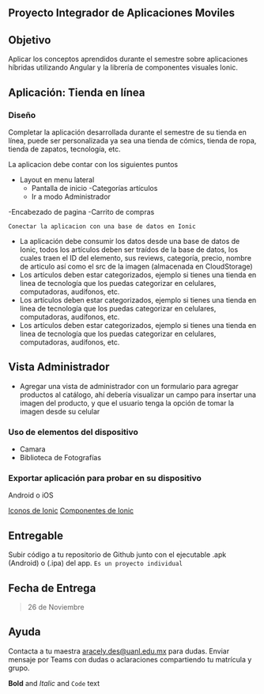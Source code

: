 ## Proyecto Integrador de Aplicaciones Moviles

## Objetivo
Aplicar los conceptos aprendidos durante el semestre sobre aplicaciones híbridas utilizando Angular y la librería de componentes visuales Ionic.


## Aplicación: Tienda en línea


### Diseño
Completar la aplicación desarrollada durante el semestre de su tienda en línea, puede ser personalizada ya sea una tienda de cómics, tienda de ropa, tienda de zapatos, tecnología, etc.

La aplicacion debe contar con los siguientes puntos
 
- Layout en menu lateral
  - Pantalla de inicio
  -Categorías artículos
  - Ir a modo Administrador
 
-Encabezado de pagina
  -Carrito de compras

`Conectar la aplicacion con una base de datos en Ionic` 
- La aplicación debe consumir los datos desde una base de datos de Ionic, todos los artículos deben ser traídos de la base de datos, los cuales traen el ID del elemento, sus reviews, categoría, precio, nombre de articulo así como el src de la imagen (almacenada en CloudStorage)
- Los artículos deben estar categorizados, ejemplo si tienes una tienda en linea de tecnología que los puedas categorizar en celulares, computadoras, audífonos, etc. 
- Los artículos deben estar categorizados, ejemplo si tienes una tienda en linea de tecnología que los puedas categorizar en celulares, computadoras, audífonos, etc.  
- Los artículos deben estar categorizados, ejemplo si tienes una tienda en linea de tecnología que los puedas categorizar en celulares, computadoras, audífonos, etc. 


## Vista Administrador
- Agregar una vista de administrador con un formulario para agregar productos al catálogo, ahí debería visualizar un campo para insertar una imagen del producto, y que el usuario tenga la opción de tomar la imagen desde su celular

### Uso de elementos del dispositivo
- Camara
- Biblioteca de Fotografías

### Exportar aplicación para probar en su dispositivo
Android o iOS

[Iconos de Ionic](https://ionic.io/ionicons)
[Componentes de Ionic](https://ionicframework.com/docs/components)


## Entregable

Subir código a tu repositorio de Github junto con el ejecutable .apk (Android) o (.ipa) del app.
`Es un proyecto individual`

## Fecha de Entrega
> 26 de Noviembre



## Ayuda

Contacta a tu maestra aracely.des@uanl.edu.mx para dudas. Enviar mensaje por Teams con dudas o aclaraciones compartiendo tu matrícula y grupo.

**Bold** and _Italic_ and `Code` text
